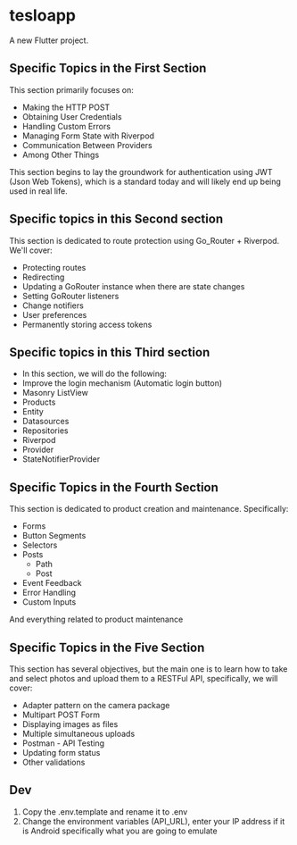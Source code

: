 # tesloapp

A new Flutter project.

## Specific Topics in the First Section

This section primarily focuses on:

 - Making the HTTP POST
 - Obtaining User Credentials
 - Handling Custom Errors
 - Managing Form State with Riverpod
 - Communication Between Providers
 - Among Other Things

This section begins to lay the groundwork for authentication using JWT (Json Web Tokens), which is a standard today and will likely end up being used in real life.

## Specific topics in this Second section

This section is dedicated to route protection using Go_Router + Riverpod. We'll cover:

 - Protecting routes
 - Redirecting
 - Updating a GoRouter instance when there are state changes
 - Setting GoRouter listeners
 - Change notifiers
 - User preferences
 - Permanently storing access tokens

## Specific topics in this Third section

 - In this section, we will do the following:
 - Improve the login mechanism (Automatic login button)
 - Masonry ListView
 - Products
 - Entity
 - Datasources
 - Repositories
 - Riverpod
 - Provider
 - StateNotifierProvider

## Specific Topics in the Fourth Section

This section is dedicated to product creation and maintenance. Specifically:

 - Forms
 - Button Segments
 - Selectors
 - Posts
    - Path
    - Post
 - Event Feedback
 - Error Handling
 - Custom Inputs

And everything related to product maintenance

## Specific Topics in the Five Section

This section has several objectives, but the main one is to learn how to take and select photos and upload them to a RESTFul API, specifically, we will cover:

 - Adapter pattern on the camera package
 - Multipart POST Form
 - Displaying images as files
 - Multiple simultaneous uploads
 - Postman - API Testing
 - Updating form status
 - Other validations

## Dev

 1. Copy the .env.template and rename it to .env
 2. Change the environment variables (API_URL), enter your IP address if it is Android specifically what you are going to emulate